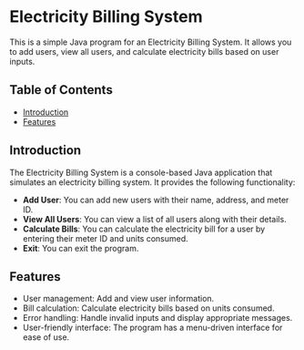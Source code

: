 # Electricity Billing System

This is a simple Java program for an Electricity Billing System. It allows you to add users, view all users, and calculate electricity bills based on user inputs.

## Table of Contents
- [Introduction](#introduction)
- [Features](#features)

## Introduction

The Electricity Billing System is a console-based Java application that simulates an electricity billing system. It provides the following functionality:

- **Add User**: You can add new users with their name, address, and meter ID.
- **View All Users**: You can view a list of all users along with their details.
- **Calculate Bills**: You can calculate the electricity bill for a user by entering their meter ID and units consumed.
- **Exit**: You can exit the program.

## Features

- User management: Add and view user information.
- Bill calculation: Calculate electricity bills based on units consumed.
- Error handling: Handle invalid inputs and display appropriate messages.
- User-friendly interface: The program has a menu-driven interface for ease of use.
